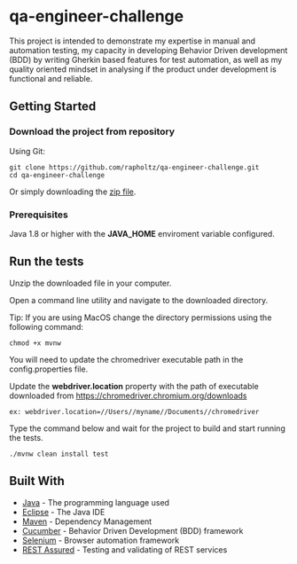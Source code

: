 # qa-engineer-challenge

This project is intended to demonstrate my expertise in manual and automation testing, my capacity in developing 
Behavior Driven development (BDD) by writing Gherkin based features for test automation, as well as my quality oriented mindset
in analysing if the product under development is functional and reliable.

## Getting Started

### Download the project from repository

Using Git:

    git clone https://github.com/rapholtz/qa-engineer-challenge.git
    cd qa-engineer-challenge

Or simply downloading the [zip file](https://github.com/rapholtz/qa-engineer-challenge.git).

### Prerequisites

Java 1.8 or higher with the **JAVA_HOME** enviroment variable configured.

## Run the tests

Unzip the downloaded file in your computer.

Open a command line utility and navigate to the downloaded directory.

Tip: If you are using MacOS change the directory permissions using the following command:
    
    chmod +x mvnw

You will need to update the chromedriver executable path in the config.properties file.

Update the **webdriver.location** property with the path of executable downloaded from https://chromedriver.chromium.org/downloads

    ex: webdriver.location=//Users//myname//Documents//chromedriver

Type the command below and wait for the project to build and start running the tests.

    ./mvnw clean install test

## Built With

* [Java](https://www.oracle.com/java/technologies/javase-jdk8-downloads.html) - The programming language used
* [Eclipse](https://www.eclipse.org/) - The Java IDE
* [Maven](https://maven.apache.org/) - Dependency Management
* [Cucumber](https://cucumber.io/) - Behavior Driven Development (BDD) framework
* [Selenium](https://www.selenium.dev/) - Browser automation framework
* [REST Assured](http://rest-assured.io/) - Testing and validating of REST services
